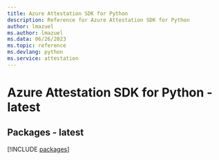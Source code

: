 ```yaml
---
title: Azure Attestation SDK for Python
description: Reference for Azure Attestation SDK for Python
author: lmazuel
ms.author: lmazuel
ms.data: 06/26/2023
ms.topic: reference
ms.devlang: python
ms.service: attestation
---
```

# Azure Attestation SDK for Python - latest
## Packages - latest
[!INCLUDE [packages](attestation-index.md)]